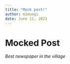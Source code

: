 ```yaml
---
title: "Mock post!"
author: mimuogi
date: June 11, 2023
---
```


# Mocked Post

_Best newspaper in the village_
